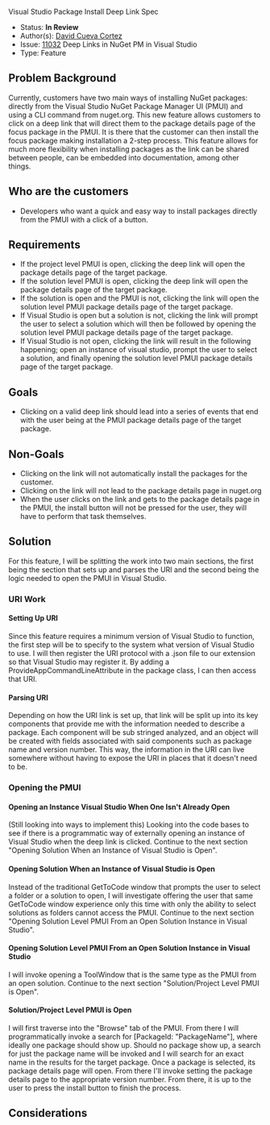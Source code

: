 Visual Studio Package Install Deep Link Spec

- Status: **In Review**
- Author(s): [David Cueva Cortez](https://github.com/dcc7497)
- Issue: [11032](https://github.com/NuGet/Home/issues/11032) Deep Links in NuGet PM in Visual Studio
- Type: Feature

## Problem Background

Currently, customers have two main ways of installing NuGet packages: directly from the Visual Studio NuGet Package Manager UI (PMUI) and using a CLI command from nuget.org. This new feature allows customers to click on a deep link that will direct them to the package details page of the focus package in the PMUI. It is there that the customer can then install the focus package making installation a 2-step process. This feature allows for much more flexibility when installing packages as the link can be shared between people, can be embedded into documentation, among other things.

## Who are the customers

- Developers who want a quick and easy way to install packages directly from the PMUI with a click of a button.

## Requirements

- If the project level PMUI is open, clicking the deep link will open the package details page of the target package.
- If the solution level PMUI is open, clicking the deep link will open the package details page of the target package.
- If the solution is open and the PMUI is not, clicking the link will open the solution level PMUI package details page of the target package.
- If Visual Studio is open but a solution is not, clicking the link will prompt the user to select a solution which will then be followed by opening the solution level PMUI package details page of the target package.
- If Visual Studio is not open, clicking the link will result in the following happening; open an instance of visual studio, prompt the user to select a solution, and finally opening the solution level PMUI package details page of the target package.

## Goals

- Clicking on a valid deep link should lead into a series of events that end with the user being at the PMUI package details page of the target package.

## Non-Goals

- Clicking on the link will not automatically install the packages for the customer.
- Clicking on the link will not lead to the package details page in nuget.org
- When the user clicks on the link and gets to the package details page in the PMUI, the install button will not be pressed for the user, they will have to perform that task themselves.

## Solution

For this feature, I will be splitting the work into two main sections, the first being the section that sets up and parses the URI and the second being the logic needed to open the PMUI in Visual Studio.

### URI Work

#### Setting Up URI

Since this feature requires a minimum version of Visual Studio to function, the first step will be to specify to the system what version of Visual Studio to use. I will then register the URI protocol with a .json file to our extension so that Visual Studio may register it. By adding a ProvideAppCommandLineAttribute in the package class, I can then access that URI.

#### Parsing URI

Depending on how the URI link is set up, that link will be split up into its key components that provide me with the information needed to describe a package. Each component will be sub stringed analyzed, and an object will be created with fields associated with said components such as package name and version number. This way, the information in the URI can live somewhere without having to expose the URI in places that it doesn&#39;t need to be.

### Opening the PMUI

#### Opening an Instance Visual Studio When One Isn&#39;t Already Open

(Still looking into ways to implement this) Looking into the code bases to see if there is a programmatic way of externally opening an instance of Visual Studio when the deep link is clicked. Continue to the next section &quot;Opening Solution When an Instance of Visual Studio is Open&quot;.

#### Opening Solution When an Instance of Visual Studio is Open

Instead of the traditional GetToCode window that prompts the user to select a folder or a solution to open, I will investigate offering the user that same GetToCode window experience only this time with only the ability to select solutions as folders cannot access the PMUI. Continue to the next section &quot;Opening Solution Level PMUI From an Open Solution Instance in Visual Studio&quot;.

#### Opening Solution Level PMUI From an Open Solution Instance in Visual Studio

I will invoke opening a ToolWindow that is the same type as the PMUI from an open solution. Continue to the next section &quot;Solution/Project Level PMUI is Open&quot;.

#### Solution/Project Level PMUI is Open

I will first traverse into the &quot;Browse&quot; tab of the PMUI. From there I will programmatically invoke a search for [PackageId: &quot;PackageName&quot;], where ideally one package should show up. Should no package show up, a search for just the package name will be invoked and I will search for an exact name in the results for the target package. Once a package is selected, its package details page will open. From there I&#39;ll invoke setting the package details page to the appropriate version number. From there, it is up to the user to press the install button to finish the process.

## Considerations
